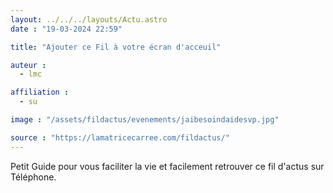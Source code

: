 ```yaml
---
layout: ../../../layouts/Actu.astro
date : "19-03-2024 22:59"

title: "Ajouter ce Fil à votre écran d'acceuil"

auteur :
  - lmc

affiliation :
  - su

image : "/assets/fildactus/evenements/jaibesoindaidesvp.jpg"

source : "https://lamatricecarree.com/fildactus/"
---
```


Petit Guide pour vous faciliter la vie et facilement retrouver ce fil d'actus sur Téléphone.